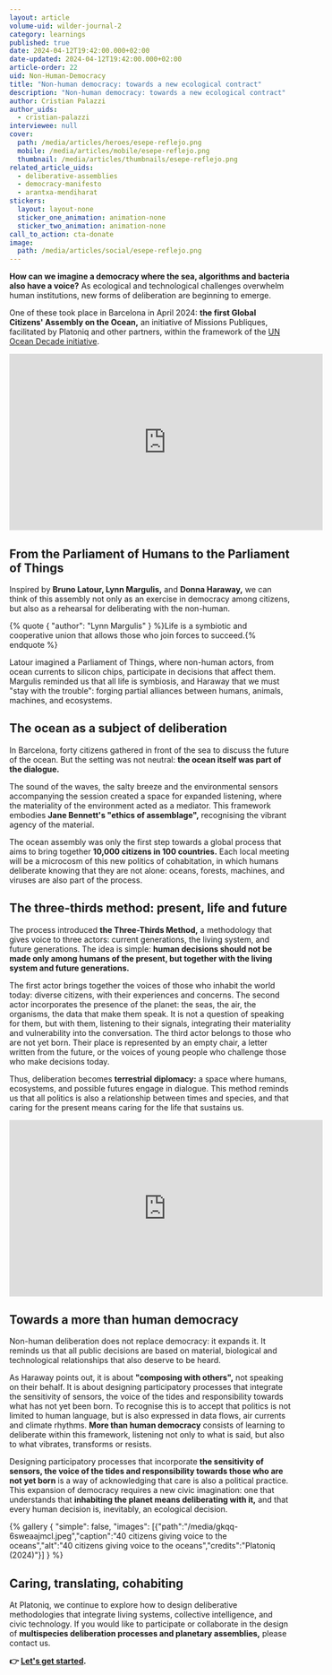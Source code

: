 ```yaml
---
layout: article
volume-uid: wilder-journal-2
category: learnings
published: true
date: 2024-04-12T19:42:00.000+02:00
date-updated: 2024-04-12T19:42:00.000+02:00
article-order: 22
uid: Non-Human-Democracy
title: "Non-human democracy: towards a new ecological contract"
description: "Non-human democracy: towards a new ecological contract"
author: Cristian Palazzi
author_uids:
  - cristian-palazzi
interviewee: null
cover:
  path: /media/articles/heroes/esepe-reflejo.png
  mobile: /media/articles/mobile/esepe-reflejo.png
  thumbnail: /media/articles/thumbnails/esepe-reflejo.png
related_article_uids:
  - deliberative-assemblies
  - democracy-manifesto
  - arantxa-mendiharat
stickers:
  layout: layout-none
  sticker_one_animation: animation-none
  sticker_two_animation: animation-none
call_to_action: cta-donate
image:
  path: /media/articles/social/esepe-reflejo.png
---
```

**How can we imagine a democracy where the sea, algorithms and bacteria also have a voice?** As ecological and technological challenges overwhelm human institutions, new forms of deliberation are beginning to emerge. 

One of these took place in Barcelona in April 2024: **the first Global Citizens' Assembly on the Ocean,** an initiative of Missions Publiques, facilitated by Platoniq and other partners, within the framework of the [UN Ocean Decade initiative](https://missionspubliques.org/the-inaugural-session-of-the-global-citizens-assembly-kick-off-soon-during-the-un-ocean-decade/?lang=en).

<iframe width="560" height="315" src="https://www.youtube.com/embed/02RN8qalopU?si=OAMT8d4SSxadyYdQ" title="YouTube video player" frameborder="0" allow="accelerometer; autoplay; clipboard-write; encrypted-media; gyroscope; picture-in-picture; web-share" referrerpolicy="strict-origin-when-cross-origin" allowfullscreen></iframe>

## **From the Parliament of Humans to the Parliament of Things**

Inspired by **Bruno Latour, Lynn Margulis,** and **Donna Haraway,** we can think of this assembly not only as an exercise in democracy among citizens, but also as a rehearsal for deliberating with the non-human.

{% quote { "author": "Lynn Margulis" } %}Life is a symbiotic and cooperative union that allows those who join forces to succeed.{% endquote %}

Latour imagined a Parliament of Things, where non-human actors, from ocean currents to silicon chips, participate in decisions that affect them. Margulis reminded us that all life is symbiosis, and Haraway that we must "stay with the trouble": forging partial alliances between humans, animals, machines, and ecosystems.

## **The ocean as a subject of deliberation**

In Barcelona, forty citizens gathered in front of the sea to discuss the future of the ocean. But the setting was not neutral: **the ocean itself was part of the dialogue.**

The sound of the waves, the salty breeze and the environmental sensors accompanying the session created a space for expanded listening, where the materiality of the environment acted as a mediator. This framework embodies **Jane Bennett's "ethics of assemblage",** recognising the vibrant agency of the material.

The ocean assembly was only the first step towards a global process that aims to bring together **10,000 citizens in 100 countries.** Each local meeting will be a microcosm of this new politics of cohabitation, in which humans deliberate knowing that they are not alone: oceans, forests, machines, and viruses are also part of the process.

## **The three-thirds method: present, life and future**

The process introduced **the Three-Thirds Method,** a methodology that gives voice to three actors: current generations, the living system, and future generations. The idea is simple: **human decisions should not be made only among humans of the present, but together with the living system and future generations.**

The first actor brings together the voices of those who inhabit the world today: diverse citizens, with their experiences and concerns. The second actor incorporates the presence of the planet: the seas, the air, the organisms, the data that make them speak. It is not a question of speaking for them, but with them, listening to their signals, integrating their materiality and vulnerability into the conversation. The third actor belongs to those who are not yet born. Their place is represented by an empty chair, a letter written from the future, or the voices of young people who challenge those who make decisions today.

Thus, deliberation becomes **terrestrial diplomacy:** a space where humans, ecosystems, and possible futures engage in dialogue. This method reminds us that all politics is also a relationship between times and species, and that caring for the present means caring for the life that sustains us.

<iframe width="560" height="315" src="https://www.youtube.com/embed/vDkvhzTdOR8?si=F6EAUFIzjaTvwsG_" title="YouTube video player" frameborder="0" allow="accelerometer; autoplay; clipboard-write; encrypted-media; gyroscope; picture-in-picture; web-share" referrerpolicy="strict-origin-when-cross-origin" allowfullscreen></iframe>

## **Towards a more than human democracy**

Non-human deliberation does not replace democracy: it expands it. It reminds us that all public decisions are based on material, biological and technological relationships that also deserve to be heard.

As Haraway points out, it is about **"composing with others",** not speaking on their behalf. It is about designing participatory processes that integrate the sensitivity of sensors, the voice of the tides and responsibility towards what has not yet been born. To recognise this is to accept that politics is not limited to human language, but is also expressed in data flows, air currents and climate rhythms. **More than human democracy** consists of learning to deliberate within this framework, listening not only to what is said, but also to what vibrates, transforms or resists.

Designing participatory processes that incorporate **the sensitivity of sensors, the voice of the tides and responsibility towards those who are not yet born** is a way of acknowledging that care is also a political practice. This expansion of democracy requires a new civic imagination: one that understands that **inhabiting the planet means deliberating with it,** and that every human decision is, inevitably, an ecological decision.

{% gallery { "simple": false, "images": [{"path":"/media/gkqq-6sweaajmcl.jpeg","caption":"40 citizens giving voice to the oceans","alt":"40 citizens giving voice to the oceans","credits":"Platoniq (2024)"}] } %}

## **Caring, translating, cohabiting**

At Platoniq, we continue to explore how to design deliberative methodologies that integrate living systems, collective intelligence, and civic technology. If you would like to participate or collaborate in the design of **multispecies deliberation processes and planetary assemblies,** please contact us.

**👉 [Let's get started](https://www.democraciacreativa.org/).**
